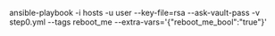 ansible-playbook -i hosts -u user --key-file=rsa --ask-vault-pass -v step0.yml --tags reboot_me --extra-vars='{"reboot_me_bool":"true"}'
